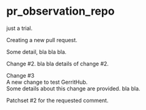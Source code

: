 # pr_observation_repo
just a trial.

Creating a new pull request.

Some detail, bla bla bla.

Change #2. 
bla bla details of change #2.


Change #3  
A new change to test GerritHub.  
Some details about this change are provided. bla bla.

Patchset #2 for the requested comment.

